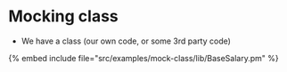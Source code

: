 # Mocking class


* We have a class (our own code, or some 3rd party code)

{% embed include file="src/examples/mock-class/lib/BaseSalary.pm" %}


